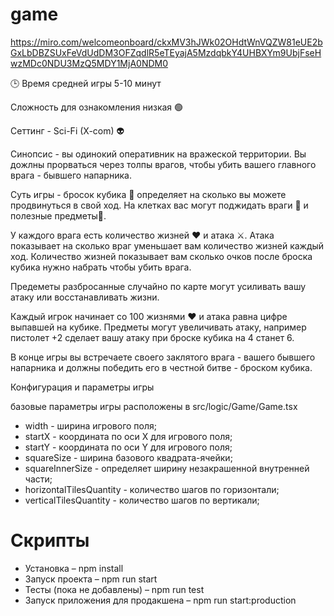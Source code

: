# game

https://miro.com/welcomeonboard/ckxMV3hJWk02OHdtWnVQZW81eUE2bGxLbDBZSUxFeVdUdDM3OFZqdlR5eTEyajA5MzdqbkY4UHBXYm9UbjFseHwzMDc0NDU3MzQ5MDY1MjA0NDM0

🕒 Время средней игры 5-10 минут

Сложность для ознакомления низкая 🟢

Сеттинг -  Sci-Fi (X-com) 👽

Синопсис - вы одинокий оперативник на вражеской территории. Вы дожлны прорваться через толпы врагов, чтобы убить вашего главного врага - бывшего напарника.

Суть игры - бросок кубика 🎲 определяет на сколько вы можете продвинуться в свой ход. На клетках вас могут поджидать враги 👾 и полезные предметы🔫.

У каждого врага есть количество жизней ❤️ и атака ⚔️. Атака показывает на сколько враг уменьшает вам количество жизней каждый ход. Количество жизней показывает вам сколько очков после броска кубика нужно набрать чтобы убить врага.

Предеметы разбросанные случайно по карте могут усиливать вашу атаку или восстанавливать жизни.

Каждый игрок начинает со 100 жизнями ❤️ и атака равна цифре выпавшей на кубике. Предметы могут увеличивать атаку, например пистолет +2 сделает вашу атаку при броске кубика на 4 станет 6.

В конце игры вы встречаете своего заклятого врага - вашего бывшего напарника и должны победить его в честной битве - броском кубика.

Конфигурация и параметры игры

базовые параметры игры расположены в src/logic/Game/Game.tsx

* width - ширина игрового поля;
* startX - координата по оси X для игрового поля;
* startY - координата по оси Y для игрового поля;
* squareSize - ширина базового квадрата-ячейки;
* squareInnerSize - определяет ширину незакрашенной внутренней части;
* horizontalTilesQuantity - количество шагов по горизонтали;
* verticalTilesQuantity - количество шагов по вертикали;


# Скрипты
* Установка – npm install
* Запуск проекта – npm run start
* Тесты (пока не добавлены) – npm run test
* Запуск приложения для продакшена – npm run start:production
